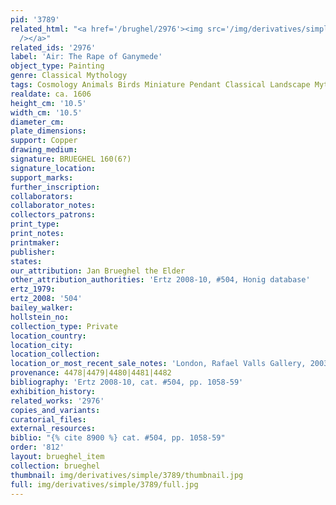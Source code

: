 ```yaml
---
pid: '3789'
related_html: "<a href='/brughel/2976'><img src='/img/derivatives/simple/2976/thumbnail.jpg'
  /></a>"
related_ids: '2976'
label: 'Air: The Rape of Ganymede'
object_type: Painting
genre: Classical Mythology
tags: Cosmology Animals Birds Miniature Pendant Classical Landscape Mythological
realdate: ca. 1606
height_cm: '10.5'
width_cm: '10.5'
diameter_cm: 
plate_dimensions: 
support: Copper
drawing_medium: 
signature: BRUEGHEL 160(6?)
signature_location: 
support_marks: 
further_inscription: 
collaborators: 
collaborator_notes: 
collectors_patrons: 
print_type: 
print_notes: 
printmaker: 
publisher: 
states: 
our_attribution: Jan Brueghel the Elder
other_attribution_authorities: 'Ertz 2008-10, #504, Honig database'
ertz_1979: 
ertz_2008: '504'
bailey_walker: 
hollstein_no: 
collection_type: Private
location_country: 
location_city: 
location_collection: 
location_or_most_recent_sale_notes: 'London, Rafael Valls Gallery, 2003, inv. #10'
provenance: 4478|4479|4480|4481|4482
bibliography: 'Ertz 2008-10, cat. #504, pp. 1058-59'
exhibition_history: 
related_works: '2976'
copies_and_variants: 
curatorial_files: 
external_resources: 
biblio: "{% cite 8900 %} cat. #504, pp. 1058-59"
order: '812'
layout: brueghel_item
collection: brueghel
thumbnail: img/derivatives/simple/3789/thumbnail.jpg
full: img/derivatives/simple/3789/full.jpg
---
```

